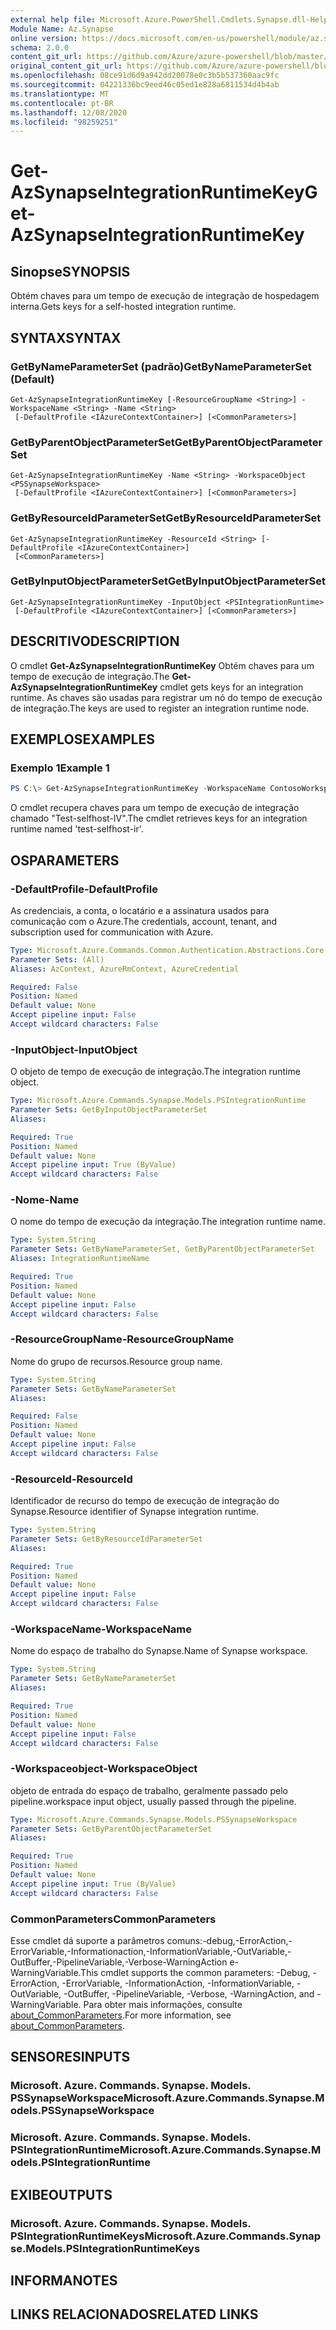 ```yaml
---
external help file: Microsoft.Azure.PowerShell.Cmdlets.Synapse.dll-Help.xml
Module Name: Az.Synapse
online version: https://docs.microsoft.com/en-us/powershell/module/az.synapse/get-azsynapseintegrationruntimekey
schema: 2.0.0
content_git_url: https://github.com/Azure/azure-powershell/blob/master/src/Synapse/Synapse/help/Get-AzSynapseIntegrationRuntimeKey.md
original_content_git_url: https://github.com/Azure/azure-powershell/blob/master/src/Synapse/Synapse/help/Get-AzSynapseIntegrationRuntimeKey.md
ms.openlocfilehash: 08ce91d6d9a942dd20078e0c3b5b537360aac9fc
ms.sourcegitcommit: 04221336bc9eed46c05ed1e828a6811534d4b4ab
ms.translationtype: MT
ms.contentlocale: pt-BR
ms.lasthandoff: 12/08/2020
ms.locfileid: "98259251"
---
```

# <span data-ttu-id="86180-101">Get-AzSynapseIntegrationRuntimeKey</span><span class="sxs-lookup"><span data-stu-id="86180-101">Get-AzSynapseIntegrationRuntimeKey</span></span>

## <span data-ttu-id="86180-102">Sinopse</span><span class="sxs-lookup"><span data-stu-id="86180-102">SYNOPSIS</span></span>
<span data-ttu-id="86180-103">Obtém chaves para um tempo de execução de integração de hospedagem interna.</span><span class="sxs-lookup"><span data-stu-id="86180-103">Gets keys for a self-hosted integration runtime.</span></span>

## <span data-ttu-id="86180-104">SYNTAX</span><span class="sxs-lookup"><span data-stu-id="86180-104">SYNTAX</span></span>

### <span data-ttu-id="86180-105">GetByNameParameterSet (padrão)</span><span class="sxs-lookup"><span data-stu-id="86180-105">GetByNameParameterSet (Default)</span></span>
```
Get-AzSynapseIntegrationRuntimeKey [-ResourceGroupName <String>] -WorkspaceName <String> -Name <String>
 [-DefaultProfile <IAzureContextContainer>] [<CommonParameters>]
```

### <span data-ttu-id="86180-106">GetByParentObjectParameterSet</span><span class="sxs-lookup"><span data-stu-id="86180-106">GetByParentObjectParameterSet</span></span>
```
Get-AzSynapseIntegrationRuntimeKey -Name <String> -WorkspaceObject <PSSynapseWorkspace>
 [-DefaultProfile <IAzureContextContainer>] [<CommonParameters>]
```

### <span data-ttu-id="86180-107">GetByResourceIdParameterSet</span><span class="sxs-lookup"><span data-stu-id="86180-107">GetByResourceIdParameterSet</span></span>
```
Get-AzSynapseIntegrationRuntimeKey -ResourceId <String> [-DefaultProfile <IAzureContextContainer>]
 [<CommonParameters>]
```

### <span data-ttu-id="86180-108">GetByInputObjectParameterSet</span><span class="sxs-lookup"><span data-stu-id="86180-108">GetByInputObjectParameterSet</span></span>
```
Get-AzSynapseIntegrationRuntimeKey -InputObject <PSIntegrationRuntime>
 [-DefaultProfile <IAzureContextContainer>] [<CommonParameters>]
```

## <span data-ttu-id="86180-109">DESCRITIVO</span><span class="sxs-lookup"><span data-stu-id="86180-109">DESCRIPTION</span></span>
<span data-ttu-id="86180-110">O cmdlet **Get-AzSynapseIntegrationRuntimeKey** Obtém chaves para um tempo de execução de integração.</span><span class="sxs-lookup"><span data-stu-id="86180-110">The **Get-AzSynapseIntegrationRuntimeKey** cmdlet gets keys for an integration runtime.</span></span> <span data-ttu-id="86180-111">As chaves são usadas para registrar um nó do tempo de execução de integração.</span><span class="sxs-lookup"><span data-stu-id="86180-111">The keys are used to register an integration runtime node.</span></span>

## <span data-ttu-id="86180-112">EXEMPLOS</span><span class="sxs-lookup"><span data-stu-id="86180-112">EXAMPLES</span></span>

### <span data-ttu-id="86180-113">Exemplo 1</span><span class="sxs-lookup"><span data-stu-id="86180-113">Example 1</span></span>
```powershell
PS C:\> Get-AzSynapseIntegrationRuntimeKey -WorkspaceName ContosoWorkspace -Name 'test-selfhost-ir'
```

<span data-ttu-id="86180-114">O cmdlet recupera chaves para um tempo de execução de integração chamado "Test-selfhost-IV".</span><span class="sxs-lookup"><span data-stu-id="86180-114">The cmdlet retrieves keys for an integration runtime named 'test-selfhost-ir'.</span></span>

## <span data-ttu-id="86180-115">OS</span><span class="sxs-lookup"><span data-stu-id="86180-115">PARAMETERS</span></span>

### <span data-ttu-id="86180-116">-DefaultProfile</span><span class="sxs-lookup"><span data-stu-id="86180-116">-DefaultProfile</span></span>
<span data-ttu-id="86180-117">As credenciais, a conta, o locatário e a assinatura usados para comunicação com o Azure.</span><span class="sxs-lookup"><span data-stu-id="86180-117">The credentials, account, tenant, and subscription used for communication with Azure.</span></span>

```yaml
Type: Microsoft.Azure.Commands.Common.Authentication.Abstractions.Core.IAzureContextContainer
Parameter Sets: (All)
Aliases: AzContext, AzureRmContext, AzureCredential

Required: False
Position: Named
Default value: None
Accept pipeline input: False
Accept wildcard characters: False
```

### <span data-ttu-id="86180-118">-InputObject</span><span class="sxs-lookup"><span data-stu-id="86180-118">-InputObject</span></span>
<span data-ttu-id="86180-119">O objeto de tempo de execução de integração.</span><span class="sxs-lookup"><span data-stu-id="86180-119">The integration runtime object.</span></span>

```yaml
Type: Microsoft.Azure.Commands.Synapse.Models.PSIntegrationRuntime
Parameter Sets: GetByInputObjectParameterSet
Aliases:

Required: True
Position: Named
Default value: None
Accept pipeline input: True (ByValue)
Accept wildcard characters: False
```

### <span data-ttu-id="86180-120">-Nome</span><span class="sxs-lookup"><span data-stu-id="86180-120">-Name</span></span>
<span data-ttu-id="86180-121">O nome do tempo de execução da integração.</span><span class="sxs-lookup"><span data-stu-id="86180-121">The integration runtime name.</span></span>

```yaml
Type: System.String
Parameter Sets: GetByNameParameterSet, GetByParentObjectParameterSet
Aliases: IntegrationRuntimeName

Required: True
Position: Named
Default value: None
Accept pipeline input: False
Accept wildcard characters: False
```

### <span data-ttu-id="86180-122">-ResourceGroupName</span><span class="sxs-lookup"><span data-stu-id="86180-122">-ResourceGroupName</span></span>
<span data-ttu-id="86180-123">Nome do grupo de recursos.</span><span class="sxs-lookup"><span data-stu-id="86180-123">Resource group name.</span></span>

```yaml
Type: System.String
Parameter Sets: GetByNameParameterSet
Aliases:

Required: False
Position: Named
Default value: None
Accept pipeline input: False
Accept wildcard characters: False
```

### <span data-ttu-id="86180-124">-ResourceId</span><span class="sxs-lookup"><span data-stu-id="86180-124">-ResourceId</span></span>
<span data-ttu-id="86180-125">Identificador de recurso do tempo de execução de integração do Synapse.</span><span class="sxs-lookup"><span data-stu-id="86180-125">Resource identifier of Synapse integration runtime.</span></span>

```yaml
Type: System.String
Parameter Sets: GetByResourceIdParameterSet
Aliases:

Required: True
Position: Named
Default value: None
Accept pipeline input: False
Accept wildcard characters: False
```

### <span data-ttu-id="86180-126">-WorkspaceName</span><span class="sxs-lookup"><span data-stu-id="86180-126">-WorkspaceName</span></span>
<span data-ttu-id="86180-127">Nome do espaço de trabalho do Synapse.</span><span class="sxs-lookup"><span data-stu-id="86180-127">Name of Synapse workspace.</span></span>

```yaml
Type: System.String
Parameter Sets: GetByNameParameterSet
Aliases:

Required: True
Position: Named
Default value: None
Accept pipeline input: False
Accept wildcard characters: False
```

### <span data-ttu-id="86180-128">-Workspaceobject</span><span class="sxs-lookup"><span data-stu-id="86180-128">-WorkspaceObject</span></span>
<span data-ttu-id="86180-129">objeto de entrada do espaço de trabalho, geralmente passado pelo pipeline.</span><span class="sxs-lookup"><span data-stu-id="86180-129">workspace input object, usually passed through the pipeline.</span></span>

```yaml
Type: Microsoft.Azure.Commands.Synapse.Models.PSSynapseWorkspace
Parameter Sets: GetByParentObjectParameterSet
Aliases:

Required: True
Position: Named
Default value: None
Accept pipeline input: True (ByValue)
Accept wildcard characters: False
```

### <span data-ttu-id="86180-130">CommonParameters</span><span class="sxs-lookup"><span data-stu-id="86180-130">CommonParameters</span></span>
<span data-ttu-id="86180-131">Esse cmdlet dá suporte a parâmetros comuns:-debug,-ErrorAction,-ErrorVariable,-Informationaction,-InformationVariable,-OutVariable,-OutBuffer,-PipelineVariable,-Verbose-WarningAction e-WarningVariable.</span><span class="sxs-lookup"><span data-stu-id="86180-131">This cmdlet supports the common parameters: -Debug, -ErrorAction, -ErrorVariable, -InformationAction, -InformationVariable, -OutVariable, -OutBuffer, -PipelineVariable, -Verbose, -WarningAction, and -WarningVariable.</span></span> <span data-ttu-id="86180-132">Para obter mais informações, consulte [about_CommonParameters](http://go.microsoft.com/fwlink/?LinkID=113216).</span><span class="sxs-lookup"><span data-stu-id="86180-132">For more information, see [about_CommonParameters](http://go.microsoft.com/fwlink/?LinkID=113216).</span></span>

## <span data-ttu-id="86180-133">SENSORES</span><span class="sxs-lookup"><span data-stu-id="86180-133">INPUTS</span></span>

### <span data-ttu-id="86180-134">Microsoft. Azure. Commands. Synapse. Models. PSSynapseWorkspace</span><span class="sxs-lookup"><span data-stu-id="86180-134">Microsoft.Azure.Commands.Synapse.Models.PSSynapseWorkspace</span></span>

### <span data-ttu-id="86180-135">Microsoft. Azure. Commands. Synapse. Models. PSIntegrationRuntime</span><span class="sxs-lookup"><span data-stu-id="86180-135">Microsoft.Azure.Commands.Synapse.Models.PSIntegrationRuntime</span></span>

## <span data-ttu-id="86180-136">EXIBE</span><span class="sxs-lookup"><span data-stu-id="86180-136">OUTPUTS</span></span>

### <span data-ttu-id="86180-137">Microsoft. Azure. Commands. Synapse. Models. PSIntegrationRuntimeKeys</span><span class="sxs-lookup"><span data-stu-id="86180-137">Microsoft.Azure.Commands.Synapse.Models.PSIntegrationRuntimeKeys</span></span>

## <span data-ttu-id="86180-138">INFORMA</span><span class="sxs-lookup"><span data-stu-id="86180-138">NOTES</span></span>

## <span data-ttu-id="86180-139">LINKS RELACIONADOS</span><span class="sxs-lookup"><span data-stu-id="86180-139">RELATED LINKS</span></span>
